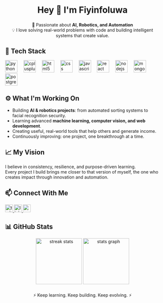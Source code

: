 <h1 align="center">Hey 👋 I'm Fiyinfoluwa</h1>

###

<p align="center">
  🚀 Passionate about <strong>AI, Robotics, and Automation</strong><br>
  💡 I love solving real-world problems with code and building intelligent systems that create value.<br>
</p>

###

<h2 align="left">🧠 Tech Stack</h2>

<div align="left">
  <img src="https://cdn.jsdelivr.net/gh/devicons/devicon/icons/python/python-original.svg" height="40" alt="python logo" />
  <img width="12" />
  <img src="https://cdn.jsdelivr.net/gh/devicons/devicon/icons/cplusplus/cplusplus-original.svg" height="40" alt="cplusplus logo" />
  <img width="12" />
  <img src="https://cdn.jsdelivr.net/gh/devicons/devicon/icons/html5/html5-original.svg" height="40" alt="html5 logo" />
  <img width="12" />
  <img src="https://cdn.jsdelivr.net/gh/devicons/devicon/icons/css3/css3-original.svg" height="40" alt="css logo" />
  <img width="12" />
  <img src="https://cdn.jsdelivr.net/gh/devicons/devicon/icons/javascript/javascript-original.svg" height="40" alt="javascript logo" />
  <img width="12" />
  <img src="https://cdn.jsdelivr.net/gh/devicons/devicon/icons/react/react-original.svg" height="40" alt="react logo" />
  <img width="12" />
  <img src="https://cdn.jsdelivr.net/gh/devicons/devicon/icons/nodejs/nodejs-original.svg" height="40" alt="nodejs logo" />
  <img width="12" />
  <img src="https://cdn.jsdelivr.net/gh/devicons/devicon/icons/mongodb/mongodb-original.svg" height="40" alt="mongodb logo" />
  <img width="12" />
  <img src="https://cdn.jsdelivr.net/gh/devicons/devicon/icons/postgresql/postgresql-original.svg" height="40" alt="postgresql logo" />
</div>

###

<h2 align="left">⚙️ What I'm Working On</h2>

- Building **AI & robotics projects**: from automated sorting systems to facial recognition security.  
- Learning advanced **machine learning, computer vision, and web development**.  
- Creating useful, real-world tools that help others and generate income.  
- Continuously improving: one project, one breakthrough at a time.

###

<h2 align="left">📈 My Vision</h2>

I believe in consistency, resilience, and purpose-driven learning.  
Every project I build brings me closer to that version of myself, the one who creates impact through innovation and automation.

###

<h2 align="left">📫 Connect With Me</h2>

<div align="left">
  <a href="https://x.com/OsokoyaF" target="_blank">
    <img src="https://img.shields.io/static/v1?message=Twitter&logo=twitter&color=1DA1F2&style=for-the-badge" height="25" alt="twitter logo" />
  </a>
  <a href="https://www.linkedin.com/in/fiyinfoluwa-osokoya/" target="_blank">
    <img src="https://img.shields.io/static/v1?message=LinkedIn&logo=linkedin&color=0077B5&style=for-the-badge" height="25" alt="linkedin logo" />
  </a>
  <a href="mailto:osokoyafiyinfoluwa@gmail.com">
    <img src="https://img.shields.io/static/v1?message=Email&logo=gmail&color=D14836&style=for-the-badge" height="25" alt="email logo" />
  </a>
</div>

###

<h2 align="left">📊 GitHub Stats</h2>

<div align="center">
  <img src="https://github-readme-streak-stats.herokuapp.com/?user=FiyinfoluwaDav1&theme=tokyonight" height="150" alt="streak stats" />
  <img src="https://github-readme-stats.vercel.app/api?username=FiyinfoluwaDav1&show_icons=true&theme=tokyonight" height="150" alt="stats graph" />
</div>

###

<p align="center">⚡ Keep learning. Keep building. Keep evolving. ⚡</p>

